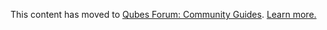 This content has moved to [Qubes Forum: Community Guides](https://forum.qubes-os.org/t/awesomewm-customizations/18995). [Learn more.](https://forum.qubes-os.org/t/announcement-qubes-community-project-has-been-migrated-to-the-forum/20367/)
